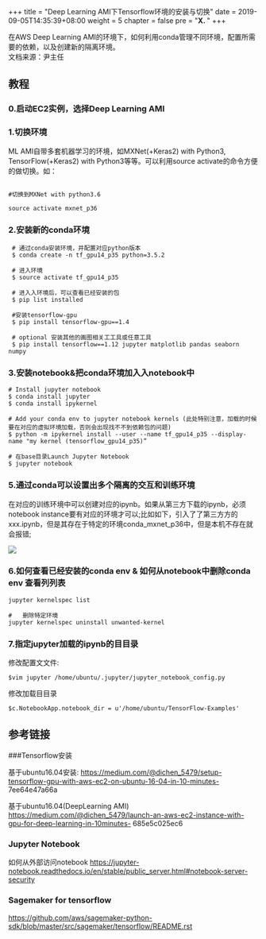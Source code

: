 +++
title = "Deep Learning AMI下Tensorflow环境的安装与切换"
date = 2019-09-05T14:35:39+08:00
weight = 5
chapter = false
pre = "<b>X. </b>"
+++


在AWS Deep Learning AMI的环境下，如何利用conda管理不同环境，配置所需要的依赖，以及创建新的隔离环境。  
文档来源：尹主任

## 教程

### 0.启动EC2实例，选择Deep Learning AMI


### 1.切换环境
ML AMI自带多套机器学习的环境，如MXNet(+Keras2) with Python3, TensorFlow(+Keras2) with Python3等等。可以利用source activate的命令方便的做切换。如：
```

#切换到MXNet with python3.6

source activate mxnet_p36  

```

### 2.安装新的conda环境

```
 # 通过conda安装环境，并配置对应python版本 
 $ conda create -n tf_gpu14_p35 python=3.5.2 

 # 进入环境
 $ source activate tf_gpu14_p35

 # 进⼊入环境后，可以查看已经安装的包
 $ pip list installed

 #安装tensorflow-gpu
 $ pip install tensorflow-gpu==1.4

 # optional 安装其他的画图相关⼯工具或任意工具
 $ pip install tensorflow==1.12 jupyter matplotlib pandas seaborn numpy
```


### 3.安装notebook&把conda环境加⼊入notebook中

```
# Install jupyter notebook
$ conda install jupyter
$ conda install ipykernel

# Add your conda env to jupyter notebook kernels (此处特别注意，加载的时候要在对应的虚拟环境加载，否则会出现找不不到依赖包的问题)
$ python -m ipykernel install --user --name tf_gpu14_p35 --display-name "my kernel (tensorflow_gpu14_p35)”

# 在base目录Launch Jupyter Notebook 
$ jupyter notebook
```

### 5.通过conda可以设置出多个隔离的交互和训练环境

在对应的训练环境中可以创建对应的ipynb。如果从第三⽅下载的ipynb，必须notebook instance要有对应的环境才可以;比如如下，引入了了第三⽅方的xxx.ipynb，但是其存在于特定的环境conda_mxnet_p36中，但是本机不存在就会报错;

![](https://salander.s3.cn-north-1.amazonaws.com.cn/public/tensorflow-env/error.png)

### 6.如何查看已经安装的conda env & 如何从notebook中删除conda env 查看列列表

```
jupyter kernelspec list

#   删除特定环境
jupyter kernelspec uninstall unwanted-kernel

```

### 7.指定jupyter加载的ipynb的⽬目录

修改配置⽂文件:
```
$vim jupyter /home/ubuntu/.jupyter/jupyter_notebook_config.py 
```
修改加载⽬目录
```
$c.NotebookApp.notebook_dir = u'/home/ubuntu/TensorFlow-Examples'
```

## 参考链接

###Tensorflow安装

基于ubuntu16.04安装: https://medium.com/@dichen_5479/setup-tensorflow-gpu-with-aws-ec2-on-ubuntu-16-04-in-10-minutes- 7ee64e47a66a   

基于ubuntu16.04(DeepLearning AMI) https://medium.com/@dichen_5479/launch-an-aws-ec2-instance-with-gpu-for-deep-learning-in-10minutes- 685e5c025ec6


### Jupyter Notebook
如何从外部访问notebook https://jupyter-notebook.readthedocs.io/en/stable/public_server.html#notebook-server-security


### Sagemaker for tensorflow
https://github.com/aws/sagemaker-python-sdk/blob/master/src/sagemaker/tensorflow/README.rst
                



